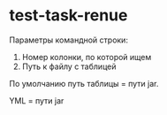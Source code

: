 # test-task-renue
Параметры командной строки:
1. Номер колонки, по которой ищем
2. Путь к файлу с таблицей

По умолчанию путь таблицы = пути jar.

YML = пути jar
